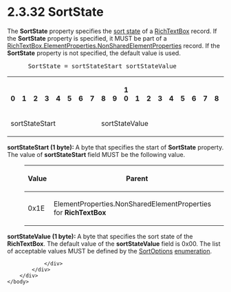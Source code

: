 <html dir="LTR" xmlns:mshelp="http://msdn.microsoft.com/mshelp" xmlns:ddue="http://ddue.schemas.microsoft.com/authoring/2003/5" xmlns:xlink="http://www.w3.org/1999/xlink" xmlns:tool="http://www.microsoft.com/tooltip">
    <head>
        <meta http-equiv="Content-Type" content="text/html; CHARSET=utf-8"></meta>
        <meta name="save" content="history"></meta>
        <title>2.3.32 SortState</title>
        <xml>
            <mshelp:toctitle title="2.3.32 SortState"></mshelp:toctitle>
            <mshelp:rltitle title="[MS-RPL]: SortState"></mshelp:rltitle>
            <mshelp:keyword index="A" term="2bc8e003-d725-457c-9b54-84912252d98a"></mshelp:keyword>
            <mshelp:attr name="DCSext.ContentType" value="open specification"></mshelp:attr>
            <mshelp:attr name="AssetID" value="2bc8e003-d725-457c-9b54-84912252d98a"></mshelp:attr>
            <mshelp:attr name="TopicType" value="kbRef"></mshelp:attr>
            <mshelp:attr name="DCSext.Title" value="[MS-RPL]: SortState" />
        </xml>
    </head>
    <body>
        <div id="header">
            <h1 class="heading">2.3.32 SortState</h1>
        </div>
        <div id="mainSection">
            <div id="mainBody">
                <div id="allHistory" class="saveHistory"></div>
                <div id="sectionSection0" class="section" name="collapseableSection">
                    

<p>The <b>SortState</b> property specifies the <a href="75ae48f7-746b-4b41-919c-6699fa28b3ef.htm#gt_c04902fc-7cee-41cd-8c74-98d9ed417b17">sort state</a> of a <a href="e1999254-e8d4-4998-8ef5-00e0991ab9c7.htm">RichTextBox</a> record. If the
<b>SortState</b> property is specified, it MUST be part of a <a href="1b1b7882-84bb-47d4-a3d2-b020b8d23d7a.htm">RichTextBox.ElementProperties.NonSharedElementProperties</a>
record. If the <b>SortState</b> property is not specified, the default value is
used.           </p>

<dl>
<dd>
<div><pre> SortState = sortStateStart sortStateValue
</pre></div>
</dd></dl>

<table>
 <tr>
  <th><p><br>0</p></th>
  <th><p><br>1</p></th>
  <th><p><br>2</p></th>
  <th><p><br>3</p></th>
  <th><p><br>4</p></th>
  <th><p><br>5</p></th>
  <th><p><br>6</p></th>
  <th><p><br>7</p></th>
  <th><p><br>8</p></th>
  <th><p><br>9</p></th>
  <th><p>1<br>0</p></th>
  <th><p><br>1</p></th>
  <th><p><br>2</p></th>
  <th><p><br>3</p></th>
  <th><p><br>4</p></th>
  <th><p><br>5</p></th>
  <th><p><br>6</p></th>
  <th><p><br>7</p></th>
  <th><p><br>8</p></th>
  <th><p><br>9</p></th>
  <th><p>2<br>0</p></th>
  <th><p><br>1</p></th>
  <th><p><br>2</p></th>
  <th><p><br>3</p></th>
  <th><p><br>4</p></th>
  <th><p><br>5</p></th>
  <th><p><br>6</p></th>
  <th><p><br>7</p></th>
  <th><p><br>8</p></th>
  <th><p><br>9</p></th>
  <th><p>3<br>0</p></th>
  <th><p><br>1</p></th>
 </tr>
 <tr>
  <td colspan="8">
  <p>sortStateStart</p>
  </td>
  <td colspan="8">
  <p>sortStateValue</p>
  </td>
  
 </tr>
</table>

<p><b>sortStateStart (1 byte): </b>A byte that specifies
the start of <b>SortState</b> property. The value of <b>sortStateStart</b>
field MUST be the following value.</p>

<dl>
<dd>
<table>
 <thead>
  <tr>
   <th>
   <p>Value</p>
   </th>
   <th>
   <p>Parent</p>
   </th>
  </tr>
 </thead>
 <tr>
  <td>
  <p>0x1E</p>
  </td>
  <td>
  <p>ElementProperties.NonSharedElementProperties for <b>RichTextBox</b></p>
  </td>
 </tr>
</table>
</dd></dl>

<p><b>sortStateValue (1 byte): </b>A byte that specifies
the sort state of the <b>RichTextBox</b>. The default value of the <b>sortStateValue</b>
field is 0x00. The list of acceptable values MUST be defined by the <a href="91932934-b72e-40c1-87b0-63866143fe8f.htm">SortOptions</a> <a href="75ae48f7-746b-4b41-919c-6699fa28b3ef.htm#gt_846463b5-421c-4d6b-8d82-79d44db666fa">enumeration</a>.</p>


                </div>
            </div>
        </div>
    </body>
</html>